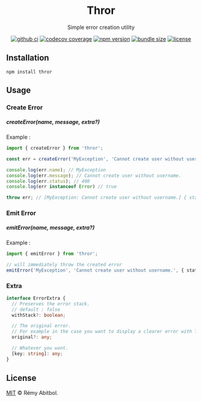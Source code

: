 <div align="center">
    <h1>Thror</h1>
    <p>Simple error creation utility</p>
</div> 

<div align="center">

[![github ci](https://img.shields.io/github/actions/workflow/status/remscodes/thror/npm-ci.yml.svg?logo=github&label=CI&style=for-the-badge)](https://github.com/remscodes/thror/actions/workflows/npm-ci.yml)
[![codecov coverage](https://img.shields.io/codecov/c/github/remscodes/thror/main.svg?style=for-the-badge&logo=codecov)](https://codecov.io/gh/remscodes/thror)
[![npm version](https://img.shields.io/npm/v/thror.svg?style=for-the-badge&logo=npm)](https://www.npmjs.org/package/thror)
[![bundle size](https://img.shields.io/bundlephobia/minzip/thror.svg?style=for-the-badge)](https://bundlephobia.com/package/thror)
[![license](https://img.shields.io/github/license/remscodes/thror.svg?style=for-the-badge)](LICENSE)

</div>

## Installation

```shell
npm install thror
```

## Usage

### Create Error

##### createError(name, message, extra?)

Example :

```ts
import { createError } from 'thror';

const err = createError('MyException', 'Cannot create user without username.', { status: 400 });

console.log(err.name); // MyException
console.log(err.message); // Cannot create user without username.
console.log(err.status); // 400 
console.log(err instanceof Error) // true

throw err; // [MyException: Cannot create user without username.] { status: 400 }
```

### Emit Error

##### emitError(name, message, extra?)

Example :

```ts
import { emitError } from 'thror';

// will immediately throw the created error 
emitError('MyException', 'Cannot create user without username.', { status: 400 }) // [MyException: Cannot create user without username.] { status: 400 }
```

### Extra

```ts
interface ErrorExtra {
  // Preserves the error stack.
  // default : false
  withStack?: boolean;

  // The original error.
  // For example in the case you want to display a clearer error with Thror and store the original one.
  original?: any;

  // Whatever you want.
  [key: string]: any;
}
```

## License
[MIT](LICENSE) © Rémy Abitbol.
